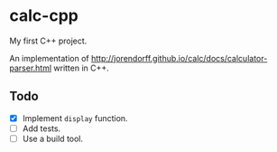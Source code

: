 # calc-cpp

My first C++ project.

An implementation of http://jorendorff.github.io/calc/docs/calculator-parser.html written in C++.

## Todo

- [x] Implement `display` function.
- [ ] Add tests.
- [ ] Use a build tool.
